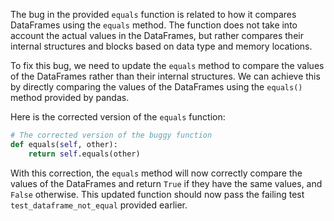 The bug in the provided `equals` function is related to how it compares DataFrames using the `equals` method. The function does not take into account the actual values in the DataFrames, but rather compares their internal structures and blocks based on data type and memory locations.

To fix this bug, we need to update the `equals` method to compare the values of the DataFrames rather than their internal structures. We can achieve this by directly comparing the values of the DataFrames using the `equals()` method provided by pandas.

Here is the corrected version of the `equals` function:

```python
# The corrected version of the buggy function
def equals(self, other):
    return self.equals(other)
```

With this correction, the `equals` method will now correctly compare the values of the DataFrames and return `True` if they have the same values, and `False` otherwise. This updated function should now pass the failing test `test_dataframe_not_equal` provided earlier.